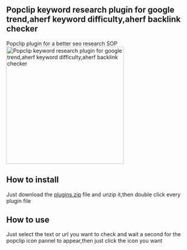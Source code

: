 ## Popclip keyword research plugin for google trend,aherf keyword difficulty,aherf backlink checker
Popclip plugin for a better seo research SOP
<br />
<img width="310" alt="Popclip keyword research plugin for google trend,aherf keyword difficulty,aherf backlink checker" src="https://github.com/august-xu/kd-research-popclip/assets/6892564/34552b6b-578b-4c4f-924c-e4f153789291">

## How to install 
Just download the [plugins.zip](https://github.com/august-xu/kd-research-popclip/blob/main/plugins.zip) file and unzip it,then double click every plugin file
## How to use
Just select the text or url you want to check and wait a second for the popclip icon pannel to appear,then just click the icon you want 


